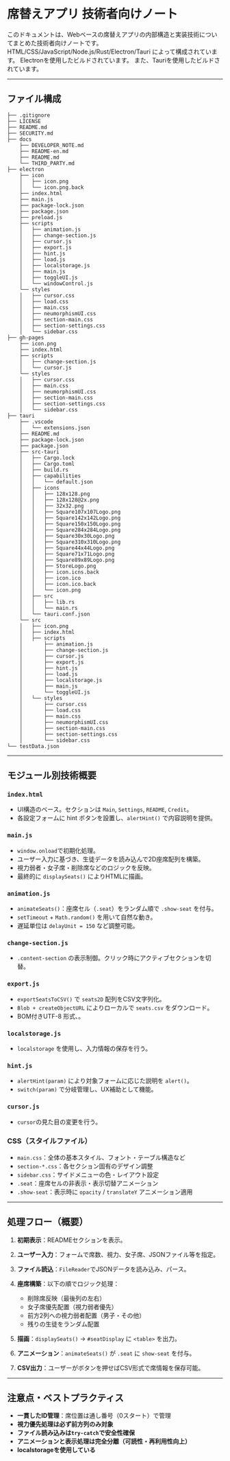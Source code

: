 # 席替えアプリ 技術者向けノート

このドキュメントは、Webベースの席替えアプリの内部構造と実装技術についてまとめた技術者向けノートです。HTML/CSS/JavaScript/Node.js/Rust/Electron/Tauri によって構成されています。
Electronを使用したビルドされています。
また、Tauriを使用したビルドされています。

---

## ファイル構成

```
├── .gitignore
├── LICENSE
├── README.md
├── SECURITY.md
├── docs
    ├── DEVELOPER_NOTE.md
    ├── README-en.md
    ├── README.md
    └── THIRD_PARTY.md
├── electron
    ├── icon
    │   ├── icon.png
    │   └── icon.png.back
    ├── index.html
    ├── main.js
    ├── package-lock.json
    ├── package.json
    ├── preload.js
    ├── scripts
    │   ├── animation.js
    │   ├── change-section.js
    │   ├── cursor.js
    │   ├── export.js
    │   ├── hint.js
    │   ├── load.js
    │   ├── localstorage.js
    │   ├── main.js
    │   ├── toggleUI.js
    │   └── windowControl.js
    └── styles
    │   ├── cursor.css
    │   ├── load.css
    │   ├── main.css
    │   ├── neumorphismUI.css
    │   ├── section-main.css
    │   ├── section-settings.css
    │   └── sidebar.css
├── gh-pages
    ├── icon.png
    ├── index.html
    ├── scripts
    │   ├── change-section.js
    │   └── cursor.js
    └── styles
    │   ├── cursor.css
    │   ├── main.css
    │   ├── neumorphismUI.css
    │   ├── section-main.css
    │   ├── section-settings.css
    │   └── sidebar.css
├── tauri
    ├── .vscode
    │   └── extensions.json
    ├── README.md
    ├── package-lock.json
    ├── package.json
    ├── src-tauri
    │   ├── Cargo.lock
    │   ├── Cargo.toml
    │   ├── build.rs
    │   ├── capabilities
    │   │   └── default.json
    │   ├── icons
    │   │   ├── 128x128.png
    │   │   ├── 128x128@2x.png
    │   │   ├── 32x32.png
    │   │   ├── Square107x107Logo.png
    │   │   ├── Square142x142Logo.png
    │   │   ├── Square150x150Logo.png
    │   │   ├── Square284x284Logo.png
    │   │   ├── Square30x30Logo.png
    │   │   ├── Square310x310Logo.png
    │   │   ├── Square44x44Logo.png
    │   │   ├── Square71x71Logo.png
    │   │   ├── Square89x89Logo.png
    │   │   ├── StoreLogo.png
    │   │   ├── icon.icns.back
    │   │   ├── icon.ico
    │   │   ├── icon.ico.back
    │   │   └── icon.png
    │   ├── src
    │   │   ├── lib.rs
    │   │   └── main.rs
    │   └── tauri.conf.json
    └── src
    │   ├── icon.png
    │   ├── index.html
    │   ├── scripts
    │       ├── animation.js
    │       ├── change-section.js
    │       ├── cursor.js
    │       ├── export.js
    │       ├── hint.js
    │       ├── load.js
    │       ├── localstorage.js
    │       ├── main.js
    │       └── toggleUI.js
    │   └── styles
    │       ├── cursor.css
    │       ├── load.css
    │       ├── main.css
    │       ├── neumorphismUI.css
    │       ├── section-main.css
    │       ├── section-settings.css
    │       └── sidebar.css
└── testData.json
```

---

## モジュール別技術概要

### `index.html`

* UI構造のベース。セクションは `Main`, `Settings`, `README`, `Credit`。
* 各設定フォームに hint ボタンを設置し、`alertHint()` で内容説明を提供。

### `main.js`

* `window.onload`で初期化処理。
* ユーザー入力に基づき、生徒データを読み込んで2D座席配列を構築。
* 視力弱者・女子席・削除席などのロジックを反映。
* 最終的に `displaySeats()` によりHTMLに描画。

### `animation.js`

* `animateSeats()`：座席セル（`.seat`）をランダム順で `.show-seat` を付与。
* `setTimeout` + `Math.random()` を用いて自然な動き。
* 遅延単位は `delayUnit = 150` など調整可能。

### `change-section.js`

* `.content-section` の表示制御。クリック時にアクティブセクションを切替。

### `export.js`

* `exportSeatsToCSV()` で `seats2D` 配列をCSV文字列化。
* `Blob + createObjectURL` によりローカルで `seats.csv` をダウンロード。
* BOM付きUTF-8 形式、。

### `localstorage.js`

* `localstorage` を使用し、入力情報の保存を行う。

### `hint.js`

* `alertHint(param)` により対象フォームに応じた説明を `alert()`。
* `switch(param)` で分岐管理し、UX補助として機能。

### `cursor.js`

* `cursor`の見た目の変更を行う。

### CSS（スタイルファイル）

* `main.css`：全体の基本スタイル、フォント・テーブル構造など
* `section-*.css`：各セクション固有のデザイン調整
* `sidebar.css`：サイドメニューの色・レイアウト設定
* `.seat`：座席セルの非表示・表示切替アニメーション
* `.show-seat`：表示時に `opacity` / `translateY` アニメーション適用

---

## 処理フロー（概要）

1. **初期表示**：READMEセクションを表示。
2. **ユーザー入力**：フォームで席数、視力、女子席、JSONファイル等を指定。
3. **ファイル読込**：`FileReader`でJSONデータを読み込み、パース。
4. **座席構築**：以下の順でロジック処理：

   * 削除席反映（最後列の左右）
   * 女子席優先配置（視力弱者優先）
   * 前方2列への視力弱者配置（男子・その他）
   * 残りの生徒をランダム配置
5. **描画**：`displaySeats()` → `#seatDisplay` に `<table>` を出力。
6. **アニメーション**：`animateSeats()` が `.seat` に `show-seat` を付与。
7. **CSV出力**：ユーザーがボタンを押せばCSV形式で席情報を保存可能。

---

## 注意点・ベストプラクティス

* **一貫したID管理**：席位置は通し番号（0スタート）で管理
* **視力優先処理は必ず前方列のみ対象**
* **ファイル読み込みは`try-catch`で安全性確保**
* **アニメーションと表示処理は完全分離（可読性・再利用性向上）**
* **localstorageを使用している**